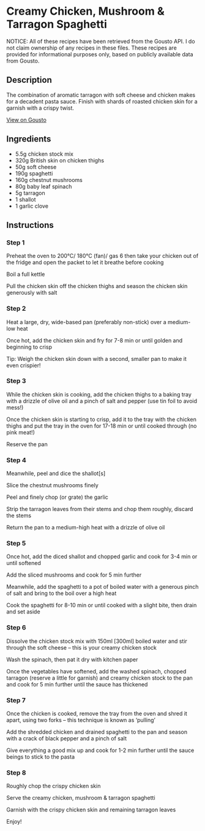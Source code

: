 # Creamy Chicken, Mushroom & Tarragon Spaghetti 

NOTICE: All of these recipes have been retrieved from the Gousto API. I do not claim ownership of any recipes in these files. These recipes are provided for informational purposes only, based on publicly available data from Gousto.

## Description

The combination of aromatic tarragon with soft cheese and chicken makes for a decadent pasta sauce. Finish with shards of roasted chicken skin for a garnish with a crispy twist. 

[View on Gousto](https://www.gousto.co.uk/recipes/cookbook/creamy-chicken-mushroom-tarragon-spaghetti)

## Ingredients

- 5.5g chicken stock mix
- 320g British skin on chicken thighs
- 50g soft cheese
- 190g spaghetti
- 160g chestnut mushrooms
- 80g baby leaf spinach
- 5g tarragon
- 1 shallot
- 1 garlic clove

## Instructions


### Step 1

Preheat the oven to 200°C/ 180°C (fan)/ gas 6 then take your chicken out of the fridge and open the packet to let it breathe before cooking

Boil a full kettle

Pull the chicken skin off the chicken thighs and season the chicken skin generously with salt


### Step 2

Heat a large, dry, wide-based pan (preferably non-stick) over a medium-low heat

Once hot, add the chicken skin and fry for 7-8 min or until golden and beginning to crisp

Tip: Weigh the chicken skin down with a second, smaller pan to make it even crispier!


### Step 3

While the chicken skin is cooking, add the chicken thighs to a baking tray with a drizzle of olive oil and a pinch of salt and pepper (use tin foil to avoid mess!)

Once the chicken skin is starting to crisp, add it to the tray with the chicken thighs and put the tray in the oven for 17-18 min or until cooked through (no pink meat!)

Reserve the pan


### Step 4

Meanwhile, peel and dice the shallot<span class="text-danger">[s]</span>

Slice the chestnut mushrooms finely

Peel and finely chop (or grate) the garlic

Strip the tarragon leaves from their stems and chop them roughly, discard the stems

Return the pan to a medium-high heat with a drizzle of olive oil


### Step 5

Once hot, add the diced shallot and chopped garlic and cook for 3-4 min or until softened

Add the sliced mushrooms and cook for 5 min further

Meanwhile, add the spaghetti to a pot of boiled water with a generous pinch of salt and bring to the boil over a high heat

Cook the spaghetti for 8-10 min or until cooked with a slight bite, then drain and set aside


### Step 6

Dissolve the chicken stock mix with 150ml <span class="text-danger">[300ml]</span> boiled water and stir through the soft cheese – this is your creamy chicken stock

Wash the spinach, then pat it dry with kitchen paper

Once the vegetables have softened, add the washed spinach, chopped tarragon (reserve a little for garnish) and creamy chicken stock to the pan and cook for 5 min further until the sauce has thickened


### Step 7

Once the chicken is cooked, remove the tray from the oven and shred it apart, using two forks – this technique is known as ‘pulling’

Add the shredded chicken and drained spaghetti to the pan and season with a crack of black pepper and a pinch of salt

Give everything a good mix up and cook for 1-2 min further until the sauce beings to stick to the pasta

### Step 8

Roughly chop the crispy chicken skin

Serve the creamy chicken, mushroom & tarragon spaghetti

Garnish with the crispy chicken skin and remaining tarragon leaves

Enjoy!

